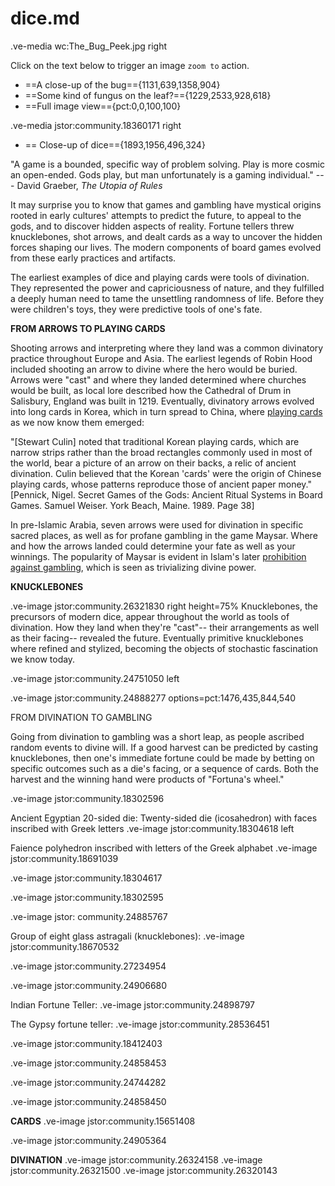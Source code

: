 # dice.md


.ve-media wc:The_Bug_Peek.jpg right

Click on the text below to trigger an image `zoom to` action.
- ==A close-up of the bug=={1131,639,1358,904}
- ==Some kind of fungus on the leaf?=={1229,2533,928,618}
- ==Full image view=={pct:0,0,100,100}


.ve-media jstor:community.18360171 right 
- == Close-up of dice=={1893,1956,496,324}

"A game is a bounded, specific way of problem solving. Play is more cosmic an open-ended. Gods play, but man unfortunately is a gaming individual." --- David Graeber, *The Utopia of Rules*

It may surprise you to know that games and gambling have mystical origins rooted in early cultures' attempts to predict the future, to appeal to the gods, and to discover hidden aspects of reality. Fortune tellers threw knucklebones, shot arrows, and dealt cards as a way to uncover the hidden forces shaping our lives. The modern components of board games evolved from these early practices and artifacts. 

The earliest examples of dice and playing cards were tools of divination. They represented the power and capriciousness of nature, and they fulfilled a deeply human need to tame the unsettling randomness of life. Before they were children's toys, they were predictive tools of one's fate. 


**FROM ARROWS TO PLAYING CARDS**

Shooting arrows and interpreting where they land was a common divinatory practice throughout Europe and Asia. The earliest legends of Robin Hood included shooting an arrow to divine where the hero would be buried. Arrows were "cast" and where they landed determined where churches would be built, as local lore described how the Cathedral of Drum in Salisbury, England was built in 1219. Eventually, divinatory arrows evolved into long cards in Korea, which in turn spread to China, where [playing cards](https://www.wopc.co.uk/china/) as we now know them emerged:

"[Stewart Culin] noted that traditional Korean playing cards, which are narrow strips rather than the broad rectangles commonly used in most of the world, bear a picture of an arrow on their backs, a relic of ancient divination. Culin believed that the Korean 'cards' were the origin of Chinese playing cards, whose patterns reproduce those of ancient paper money." 
[Pennick, Nigel. Secret Games of the Gods: Ancient Ritual Systems in Board Games. Samuel Weiser. York Beach, Maine. 1989. Page 38]

In pre-Islamic Arabia, seven arrows were used for divination in specific sacred places, as well as for profane gambling in the game Maysar. Where and how the arrows landed could determine your fate as well as your winnings. The popularity of Maysar is evident in Islam's later [prohibition against gambling](https://aims.education/maysir-and-games-of-chances-in-islam/), which is seen as trivializing divine power.


**KNUCKLEBONES**

.ve-image jstor:community.26321830 right height=75%
Knucklebones, the precursors of modern dice, appear throughout the world as tools of divination. How they land when they're "cast"-- their arrangements as well as their facing-- revealed the future. Eventually primitive knucklebones where refined and stylized, becoming the objects of stochastic fascination we know today. 



.ve-image jstor:community.24751050 left

.ve-image jstor:community.24888277 options=pct:1476,435,844,540

FROM DIVINATION TO GAMBLING

Going from divination to gambling was a short leap, as people ascribed random events to divine will. If a good harvest can be predicted by casting knucklebones, then one's immediate fortune could be made by betting on specific outcomes such as a die's facing, or a sequence of cards. Both the harvest and the winning hand were products of "Fortuna's wheel."



.ve-image jstor:community.18302596


Ancient Egyptian 20-sided die:
Twenty-sided die (icosahedron) with faces inscribed with Greek letters
.ve-image jstor:community.18304618 left





Faience polyhedron inscribed with letters of the Greek alphabet
.ve-image jstor:community.18691039


.ve-image jstor:community.18304617


.ve-image jstor:community.18302595


.ve-image jstor: community.24885767

Group of eight glass astragali (knucklebones):
.ve-image jstor:community.18670532


.ve-image jstor:community.27234954


.ve-image jstor:community.24906680

Indian Fortune Teller: 
.ve-image jstor:community.24898797

The Gypsy fortune teller: 
.ve-image jstor:community.28536451


.ve-image jstor:community.18412403

.ve-image jstor:community.24858453

.ve-image jstor:community.24744282


.ve-image jstor:community.24858450

**CARDS**
.ve-image jstor:community.15651408

.ve-image jstor:community.24905364


**DIVINATION**
.ve-image jstor:community.26324158
.ve-image jstor:community.26321500
.ve-image jstor:community.26320143